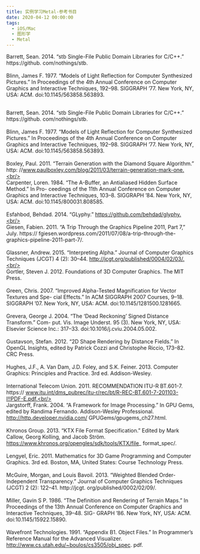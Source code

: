 ```yaml
---
title: 实例学习Metal-参考书目
date: 2020-04-12 00:00:00
tags:
  - iOS/Mac
  - 图形学
  - Metal
---
```


Barrett, Sean. 2014. “stb Single-File Public Domain Libraries for C/C++.” https://github. com/nothings/stb.<br/><br/>
Blinn, James F. 1977. “Models of Light Reflection for Computer Synthesized Pictures.” In Proceedings of the 4th Annual Conference on Computer Graphics and Interactive Techniques, 192–98. SIGGRAPH ’77. New York, NY, USA: ACM. doi:10.1145/563858.563893.<br/><br/>

<!-- more -->

Barrett, Sean. 2014. “stb Single-File Public Domain Libraries for C/C++.” https://github. com/nothings/stb.<br/><br/>
Blinn, James F. 1977. “Models of Light Reflection for Computer Synthesized Pictures.” In Proceedings of the 4th Annual Conference on Computer Graphics and Interactive Techniques, 192–98. SIGGRAPH ’77. New York, NY, USA: ACM. doi:10.1145/563858.563893.<br/><br/>
Boxley, Paul. 2011. “Terrain Generation with the Diamond Square Algorithm.” http: //www.paulboxley.com/blog/2011/03/terrain-generation-mark-one.<br/><br/>
Carpenter, Loren. 1984. “The A-Buffer, an Antialiased Hidden Surface Method.” In Pro- ceedings of the 11th Annual Conference on Computer Graphics and Interactive Techniques, 103–8. SIGGRAPH ’84. New York, NY, USA: ACM. doi:10.1145/800031.808585.<br/><br/>
Esfahbod, Behdad. 2014. “GLyphy.” https://github.com/behdad/glyphy.<br/><br/>
Giesen, Fabien. 2011. “A Trip Through the Graphics Pipeline 2011, Part 7,” July. https:// fgiesen.wordpress.com/2011/07/08/a-trip-through-the-graphics-pipeline-2011-part-7/.<br/><br/>
Glassner, Andrew. 2015. “Interpreting Alpha.” Journal of Computer Graphics Techniques (JCGT) 4 (2): 30–44. http://jcgt.org/published/0004/02/03/.<br/><br/>
Gortler, Steven J. 2012. Foundations of 3D Computer Graphics. The MIT Press.<br/><br/>
Green, Chris. 2007. “Improved Alpha-Tested Magnification for Vector Textures and Spe- cial Effects.” In ACM SIGGRAPH 2007 Courses, 9–18. SIGGRAPH ’07. New York, NY, USA: ACM. doi:10.1145/1281500.1281665.<br/><br/>
Grevera, George J. 2004. “The ‘Dead Reckoning’ Signed Distance Transform.” Com- put. Vis. Image Underst. 95 (3). New York, NY, USA: Elsevier Science Inc.: 317–33. doi:10.1016/j.cviu.2004.05.002.<br/><br/>
Gustavson, Stefan. 2012. “2D Shape Rendering by Distance Fields.” In OpenGL Insights, edited by Patrick Cozzi and Christophe Riccio, 173–82. CRC Press.<br/><br/>
Hughes, J.F., A. Van Dam, J.D. Foley, and S.K. Feiner. 2013. Computer Graphics: Principles
and Practice. 3rd ed. Addison-Wesley.<br/><br/>
International Telecom Union. 2011. RECOMMENDATION ITU-R BT.601-7. https://
www.itu.int/dms_pubrec/itu-r/rec/bt/R-REC-BT.601-7-201103-I!!PDF-E.pdf.<br/><br/>
Jargstorff, Frank. 2004. “A Framework for Image Processing.” In GPU Gems, edited by Randima Fernando. Addison-Wesley Professional. http://http.developer.nvidia.com/ GPUGems/gpugems_ch27.html.<br/><br/>
Khronos Group. 2013. “KTX File Format Specification.” Edited by Mark Callow, Georg Kolling, and Jacob Ström. https://www.khronos.org/opengles/sdk/tools/KTX/file_ format_spec/.<br/><br/>
Lengyel, Eric. 2011. Mathematics for 3D Game Programming and Computer Graphics. 3rd ed. Boston, MA, United States: Course Technology Press.<br/><br/>
McGuire, Morgan, and Louis Bavoil. 2013. “Weighted Blended Order-Independent Transparency.” Journal of Computer Graphics Techniques (JCGT) 2 (2): 122–41. http://jcgt. org/published/0002/02/09/.<br/><br/>
Miller, Gavin S P. 1986. “The Definition and Rendering of Terrain Maps.” In Proceedings of the 13th Annual Conference on Computer Graphics and Interactive Techniques, 39–48. SIG- GRAPH ’86. New York, NY, USA: ACM. doi:10.1145/15922.15890.<br/><br/>
Wavefront Technologies. 1991. “Appendix B1. Object Files.” In Programmer’s Reference Manual for the Advanced Visualizer. http://www.cs.utah.edu/~boulos/cs3505/obj_spec. pdf.
